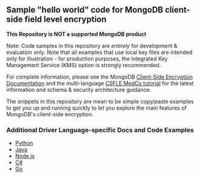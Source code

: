 ## Sample "hello world" code for MongoDB client-side field level encryption 


**This Repository is NOT a supported MongoDB product**

Note: Code samples in this repository are _entirely_ for development & evaluation only. Note that all examples that use local key files are intended only for illustration - for production purposes, the integrated Key Management Service (KMS) option is strongly recommended. 

For complete information, please see the MongoDB [Client-Side Encryption Documentation](https://docs.mongodb.com/master/core/security-client-side-encryption/) and the multi-language [CSFLE MedCo tutorial](https://docs.mongodb.com/ecosystem/use-cases/client-side-field-level-encryption-guide/) for the latest information and schema & security architecture guidance.

The snippets in this repository are mean to be simple copy/paste examples to get you up and running quickly to let you explore the main features of MongoDB's client-side encryption.


### Additional Driver Language-specific Docs and Code Examples

- [Python](https://pymongo.readthedocs.io/en/stable/examples/encryption.html)
- [Java](https://mongodb.github.io/mongo-java-driver/3.11/driver/tutorials/client-side-encryption/#examples)
- [Node.js](https://mongodb.github.io/node-mongodb-native/3.4/reference/client-side-encryption/#examples)
- [C#](https://mongodb.github.io/mongo-csharp-driver/2.10/reference/driver/crud/client_side_encryption/#examples)
- [Go](https://godoc.org/go.mongodb.org/mongo-driver/mongo#hdr-Client_Side_Encryption)
